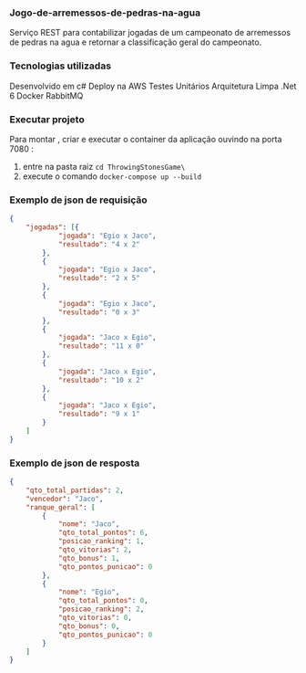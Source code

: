 ### Jogo-de-arremessos-de-pedras-na-agua

Serviço REST para contabilizar jogadas de um campeonato de arremessos de pedras na agua e retornar a classificação geral do campeonato.

### Tecnologias utilizadas
Desenvolvido em c#
Deploy na AWS
Testes Unitários
Arquitetura Limpa
.Net 6
Docker
RabbitMQ


### Executar projeto
Para montar , criar e executar o container da aplicação ouvindo na porta 7080 : 

1. entre na pasta raiz <code>cd ThrowingStonesGame\ </code>
2. execute o comando <code>docker-compose up --build</code>

### Exemplo de json de requisição

```json
{
    "jogadas": [{
            "jogada": "Egio x Jaco",
            "resultado": "4 x 2"
        },
        {
            "jogada": "Egio x Jaco",
            "resultado": "2 x 5"
        },
        {
            "jogada": "Egio x Jaco",
            "resultado": "0 x 3"
        },
        {
            "jogada": "Jaco x Egio",
            "resultado": "11 x 0"
        },
        {
            "jogada": "Jaco x Egio",
            "resultado": "10 x 2"
        },
        {
            "jogada": "Jaco x Egio",
            "resultado": "9 x 1"
        }
    ]
}
```

### Exemplo de json de resposta

```json
{
    "qto_total_partidas": 2,
    "vencedor": "Jaco",
    "ranque_geral": [
        {
            "nome": "Jaco",
            "qto_total_pontos": 6,
            "posicao_ranking": 1,
            "qto_vitorias": 2,
            "qto_bonus": 1,
            "qto_pontos_punicao": 0
        },
        {
            "nome": "Egio",
            "qto_total_pontos": 0,
            "posicao_ranking": 2,
            "qto_vitorias": 0,
            "qto_bonus": 0,
            "qto_pontos_punicao": 0
        }
    ]
}
```
